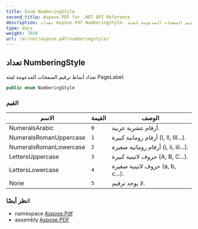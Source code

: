 ```yaml
---
title: Enum NumberingStyle
second_title: Aspose.PDF for .NET API Reference
description: تعداد Aspose.Pdf.NumberingStyle. تعداد أنماط ترقيم الصفحات المدعومة لفئة PageLabel
type: docs
weight: 7030
url: /ar/net/aspose.pdf/numberingstyle/
---
```

## تعداد NumberingStyle

تعداد أنماط ترقيم الصفحات المدعومة لفئة PageLabel.

```csharp
public enum NumberingStyle
```

### القيم

| الاسم | القيمة | الوصف |
| --- | --- | --- |
| NumeralsArabic | `0` | أرقام عشرية عربية. |
| NumeralsRomanUppercase | `1` | أرقام رومانية كبيرة (I, II, III...). |
| NumeralsRomanLowercase | `2` | أرقام رومانية صغيرة (i, ii, iii...). |
| LettersUppercase | `3` | حروف لاتينية كبيرة (A, B, C...). |
| LettersLowercase | `4` | حروف لاتينية صغيرة (a, b, c...). |
| None | `5` | لا يوجد ترقيم. |

### انظر أيضًا

* namespace [Aspose.Pdf](../../aspose.pdf/)
* assembly [Aspose.PDF](../../)